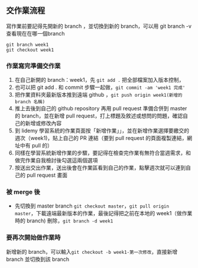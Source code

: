 ## 交作業流程

寫作業前要記得先開新的 branch ，並切換到新的 branch，可以用 git branch -v 查看現在在哪一個branch
```
git branch week1
git checkout week1
```
### 作業寫完準備交作業

1. 在自己新開的 branch：week1，先 `git add .` 把全部檔案加入版本控制，
2. 也可以把 git add . 和 commit 步驟一起做，`git commit -am 'week1 完成' `
2. 把作業資料夾最新版本推到遠端 github ，`git push origin week1(新增的 branch 名稱)`
3. 推上去後到自己的 github repository 再用 pull request 準備合併到 master 的 branch，並在新增 pull request，打上標題及敘述或想問的問題，確認自己的新增或修改內容
4. 到 lidemy 學習系統的作業頁面按「新增作業」」，並在新增作業選擇要繳交的週次（week1)，貼上自己的 PR 連結（要到 pull request 的頁面複製連結，網址中有 pull 的）
5. 同樣在學習系統新增作業的步驟，要記得在檢查完作業有無符合當週需求，和做完作業自我檢討後勾選這兩個選項
6. 按送出交出作業，送出後會在作業區看到自己的作業，點擊週次就可以連到自己的 pull request 畫面

### 被 merge 後
* 先切換到 master branch `git checkout master`，`git pull origin master`，下載遠端最新版本的作業，最後記得把之前在本地的 week1（做作業時的 branch) 刪除，`git branch -d week1`

### 要再次開始做作業時
新增新的 branch，可以輸入`git checkout -b week1-第一次修改`，直接新增 branch 並切換到該 branch


